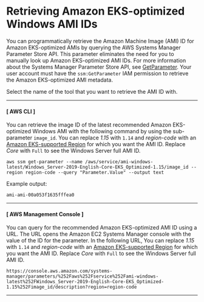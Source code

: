 # Retrieving Amazon EKS\-optimized Windows AMI IDs<a name="retrieve-windows-ami-id"></a>

You can programmatically retrieve the Amazon Machine Image \(AMI\) ID for Amazon EKS\-optimized AMIs by querying the AWS Systems Manager Parameter Store API\. This parameter eliminates the need for you to manually look up Amazon EKS\-optimized AMI IDs\. For more information about the Systems Manager Parameter Store API, see [GetParameter](https://docs.aws.amazon.com/systems-manager/latest/APIReference/API_GetParameter.html)\. Your user account must have the `ssm:GetParameter` IAM permission to retrieve the Amazon EKS\-optimized AMI metadata\.

Select the name of the tool that you want to retrieve the AMI ID with\.

------
#### [ AWS CLI ]

You can retrieve the image ID of the latest recommended Amazon EKS\-optimized Windows AMI with the following command by using the sub\-parameter `image_id`\. You can replace *1\.15* with `1.14` and *region\-code* with an [Amazon EKS\-supported Region](https://docs.aws.amazon.com/general/latest/gr/rande.html#eks_region) for which you want the AMI ID\. Replace *Core* with `Full` to see the Windows Server full AMI ID\.

```
aws ssm get-parameter --name /aws/service/ami-windows-latest/Windows_Server-2019-English-Core-EKS_Optimized-1.15/image_id --region region-code --query "Parameter.Value" --output text
```

Example output:

```
ami-ami-00a053f1635fffea0
```

------
#### [ AWS Management Console ]

You can query for the recommended Amazon EKS\-optimized AMI ID using a URL\. The URL opens the Amazon EC2 Systems Manager console with the value of the ID for the parameter\. In the following URL, You can replace *1\.15* with `1.14` and *region\-code* with an [Amazon EKS\-supported Region](https://docs.aws.amazon.com/general/latest/gr/rande.html#eks_region) for which you want the AMI ID\. Replace *Core* with `Full` to see the Windows Server full AMI ID\.

```
https://console.aws.amazon.com/systems-manager/parameters/%252Faws%252Fservice%252Fami-windows-latest%252FWindows_Server-2019-English-Core-EKS_Optimized-1.15%252Fimage_id/description?region=region-code
```

------
